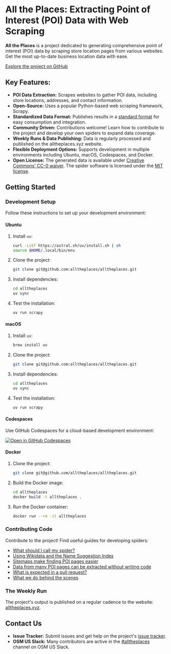 # All the Places: Extracting Point of Interest (POI) Data with Web Scraping

**All the Places** is a project dedicated to generating comprehensive point of interest (POI) data by scraping store location pages from various websites. Get the most up-to-date business location data with ease.

[Explore the project on GitHub](https://github.com/alltheplaces/alltheplaces)

## Key Features:

*   **POI Data Extraction:** Scrapes websites to gather POI data, including store locations, addresses, and contact information.
*   **Open-Source:** Uses a popular Python-based web scraping framework, Scrapy.
*   **Standardized Data Format:** Publishes results in a [standard format](DATA_FORMAT.md) for easy consumption and integration.
*   **Community Driven:** Contributions welcome!  Learn how to contribute to the project and develop your own spiders to expand data coverage.
*   **Weekly Runs & Data Publishing:** Data is regularly processed and published on the alltheplaces.xyz website.
*   **Flexible Deployment Options:** Supports development in multiple environments including Ubuntu, macOS, Codespaces, and Docker.
*   **Open License:** The generated data is available under [Creative Commons’ CC-0 waiver](https://creativecommons.org/publicdomain/zero/1.0/). The spider software is licensed under the [MIT license](https://github.com/alltheplaces/alltheplaces/blob/master/LICENSE).

## Getting Started

### Development Setup

Follow these instructions to set up your development environment:

#### Ubuntu

1.  Install `uv`:

    ```bash
    curl -LsSf https://astral.sh/uv/install.sh | sh
    source $HOME/.local/bin/env
    ```

2.  Clone the project:

    ```bash
    git clone git@github.com:alltheplaces/alltheplaces.git
    ```

3.  Install dependencies:

    ```bash
    cd alltheplaces
    uv sync
    ```

4.  Test the installation:

    ```bash
    uv run scrapy
    ```

#### macOS

1.  Install `uv`:

    ```bash
    brew install uv
    ```

2.  Clone the project:

    ```bash
    git clone git@github.com:alltheplaces/alltheplaces.git
    ```

3.  Install dependencies:

    ```bash
    cd alltheplaces
    uv sync
    ```

4.  Test the installation:

    ```bash
    uv run scrapy
    ```

#### Codespaces

Use GitHub Codespaces for a cloud-based development environment:

[![Open in GitHub Codespaces](https://github.com/codespaces/badge.svg)](https://codespaces.new/alltheplaces/alltheplaces)

#### Docker

1.  Clone the project:

    ```bash
    git clone git@github.com/alltheplaces/alltheplaces.git
    ```

2.  Build the Docker image:

    ```bash
    cd alltheplaces
    docker build -t alltheplaces .
    ```

3.  Run the Docker container:

    ```bash
    docker run --rm -it alltheplaces
    ```

### Contributing Code

Contribute to the project! Find useful guides for developing spiders:

*   [What should I call my spider?](docs/SPIDER_NAMING.md)
*   [Using Wikidata and the Name Suggestion Index](docs/WIKIDATA.md)
*   [Sitemaps make finding POI pages easier](docs/SITEMAP.md)
*   [Data from many POI pages can be extracted without writing code](docs/STRUCTURED_DATA.md)
*   [What is expected in a pull request?](docs/PULL_REQUEST.md)
*   [What we do behind the scenes](docs/PIPELINES.md)

### The Weekly Run

The project's output is published on a regular cadence to the website: [alltheplaces.xyz](https://www.alltheplaces.xyz/).

## Contact Us

*   **Issue Tracker:** Submit issues and get help on the project's [issue tracker](https://github.com/alltheplaces/alltheplaces/issues).
*   **OSM US Slack:** Many contributors are active in the [#alltheplaces](https://osmus.slack.com/archives/C07EY4Y3M6F) channel on OSM US Slack.